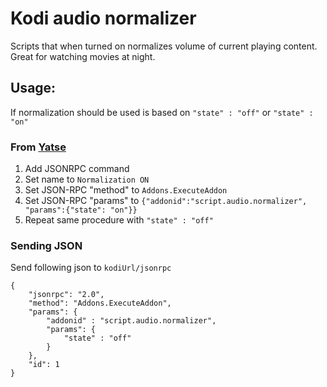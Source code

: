 # Kodi audio normalizer
Scripts that when turned on normalizes volume of current playing content.
Great for watching movies at night.

## Usage:
If normalization should be used is based on  `"state" : "off"` or  `"state" : "on"`

### From [Yatse](https://play.google.com/store/apps/details?id=org.leetzone.android.yatsewidgetfree&hl=en)

1. Add JSONRPC command
2. Set name to `Normalization ON`
3. Set JSON-RPC "method" to `Addons.ExecuteAddon`
4. Set JSON-RPC "params" to `{"addonid":"script.audio.normalizer", "params":{"state": "on"}}`
5. Repeat same procedure with `"state" : "off"`


### Sending JSON

Send following json to `kodiUrl/jsonrpc`

    {
        "jsonrpc": "2.0",
        "method": "Addons.ExecuteAddon",
        "params": {
            "addonid" : "script.audio.normalizer",
            "params": {
                "state" : "off"
            }
        },
        "id": 1
    }
